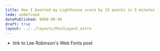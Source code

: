 ```yaml
---
title: How I boosted my Lighthouse score by 15 points in 5 minutes
lede: undefined
datePublished: 9999-99-99
draft: true
layout: ../../layouts/PostLayout.astro
---
```


- link to Lee Robinson's Web Fonts post
